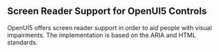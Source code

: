 <!-- loio3853db3bc8da4936ae4ef60c39b30699 -->

## Screen Reader Support for OpenUI5 Controls

OpenUI5 offers screen reader support in order to aid people with visual impairments. The implementation is based on the ARIA and HTML standards.

